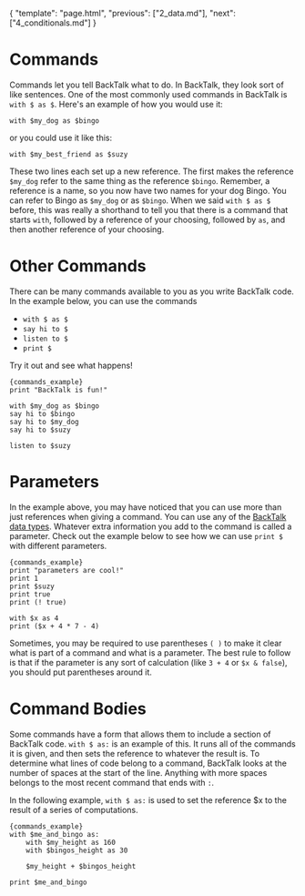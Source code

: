 {
    "template": "page.html",
    "previous": ["2_data.md"],
    "next": ["4_conditionals.md"]
}

# Commands

Commands let you tell BackTalk what to do. In BackTalk, they look sort of like sentences. One of the most commonly used commands in BackTalk is `with $ as $`. Here's an example of how you would use it:

    with $my_dog as $bingo

or you could use it like this:

    with $my_best_friend as $suzy

These two lines each set up a new reference. The first makes the reference `$my_dog` refer to the same thing as the reference `$bingo`. Remember, a reference is a name, so you now have two
names for your dog Bingo. You can refer to Bingo as `$my_dog` or as `$bingo`. When we said `with $ as $` before, this was really a shorthand to tell you that there is a command that starts `with`, followed by a reference of your choosing, followed by `as`, and then another reference of your choosing.

# Other Commands

There can be many commands available to you as you write BackTalk code. In the example below, you can use the commands

 * `with $ as $`
 * `say hi to $`
 * `listen to $`
 * `print $`

 Try it out and see what happens!


    {commands_example}
    print "BackTalk is fun!"

    with $my_dog as $bingo
    say hi to $bingo
    say hi to $my_dog
    say hi to $suzy

    listen to $suzy

# Parameters

In the example above, you may have noticed that you can use more than just references when giving a command. You can use any of the [BackTalk data types](/2_data). Whatever extra information you add to
the command is called a parameter. Check out the example below to
see how we can use `print $` with different parameters.

    {commands_example}
    print "parameters are cool!"
    print 1
    print $suzy
    print true
    print (! true)

    with $x as 4
    print ($x + 4 * 7 - 4)

Sometimes, you may be required to use parentheses `( )` to make it clear what is part of a command and what is a parameter. The best rule to follow is that if the parameter is any sort of calculation (like `3 + 4` or `$x & false`), you should put parentheses around it.


# Command Bodies

Some commands have a form that allows them to include a section of BackTalk code. `with $ as:` is an example of this. It runs all of the
commands it is given, and then sets the reference to whatever the result is. To determine what lines of code belong to a command, BackTalk looks at the number of spaces at the start of the line. Anything with more spaces belongs to the most recent command that ends with `:`.

In the following example, `with $ as:` is used to set the reference $x to the result of a series of computations.

    {commands_example}
    with $me_and_bingo as:
        with $my_height as 160
        with $bingos_height as 30

        $my_height + $bingos_height

    print $me_and_bingo
